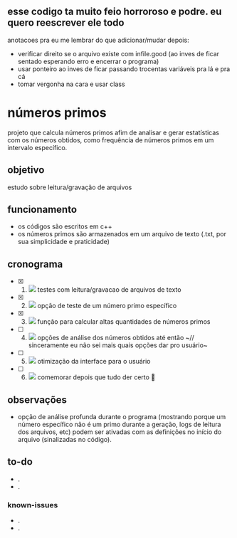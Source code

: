 ## esse codigo ta muito feio horroroso e podre. eu quero reescrever ele todo
anotacoes pra eu me lembrar do que adicionar/mudar depois:
- verificar direito se o arquivo existe com infile.good (ao inves de ficar sentado esperando erro e encerrar o programa)
- usar ponteiro ao inves de ficar passando trocentas variáveis pra lá e pra cá
- tomar vergonha na cara e usar class


# números primos
projeto que calcula números primos afim de analisar e gerar estatísticas com os números obtidos, como frequência de números primos em um intervalo específico.

## objetivo
estudo sobre leitura/gravação de arquivos

## funcionamento
- os códigos são escritos em c++
- os números primos são armazenados em um arquivo de texto (.txt, por sua simplicidade e praticidade)

## cronograma
- [x] 1. ![](https://geps.dev/progress/100) testes com leitura/gravacao de arquivos de texto
- [x] 2. ![](https://geps.dev/progress/100) opção de teste de um número primo específico
- [x] 3. ![](https://geps.dev/progress/100) função para calcular altas quantidades de números primos
- [ ] 4. ![](https://geps.dev/progress/75) opções de análise dos números obtidos até então ~// sinceramente eu não sei mais quais opções dar pro usuário~
- [ ] 5. ![](https://geps.dev/progress/50) otimização da interface para o usuário
- [ ] 6. ![](https://geps.dev/progress/85) comemorar depois que tudo der certo :tada:

## observações
- opção de análise profunda durante o programa (mostrando porque um número específico não é um primo durante a geração, logs de leitura dos arquivos, etc) podem ser ativadas com as definições no início do arquivo (sinalizadas no código).

## to-do
- .
- .

### known-issues
- .
- .
